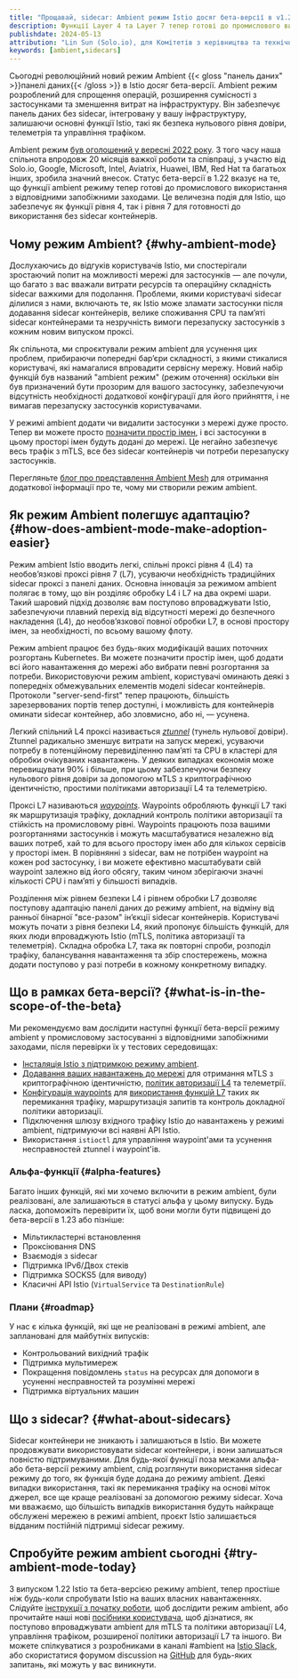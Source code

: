 ```yaml
---
title: "Прощавай, sidecar: Ambient режим Istio досяг бета-версії в v1.22"
description: Функції Layer 4 та Layer 7 тепер готові до промислового використання.
publishdate: 2024-05-13
attribution: "Lin Sun (Solo.io), для Комітетів з керівництва та технічного нагляду Istio"
keywords: [ambient,sidecars]
---
```


Сьогодні революційний новий режим Ambient {{< gloss "панель даних" >}}панелі даних{{< /gloss >}} в Istio досяг бета-версії. Ambient режим розроблений для спрощення операцій, розширення сумісності з застосунками та зменшення витрат на інфраструктуру. Він забезпечує панель даних без sidecar, інтегровану у вашу інфраструктуру, залишаючи основні функції Istio, такі як безпека нульового рівня довіри, телеметрія та управління трафіком.

Ambient режим [був оголошений у вересні 2022 року](/blog/2022/introducing-ambient-mesh/). З того часу наша спільнота впродовж 20 місяців важкої роботи та співпраці, з участю від Solo.io, Google, Microsoft, Intel, Aviatrix, Huawei, IBM, Red Hat та багатьох інших, зробила значний внесок. Статус бета-версії в 1.22 вказує на те, що функції ambient режиму тепер готові до промислового використання з відповідними запобіжними заходами. Це величезна подія для Istio, що забезпечує як функції рівня 4, так і рівня 7 для готовності до використання без sidecar контейнерів.

## Чому режим Ambient? {#why-ambient-mode}

Дослухаючись до відгуків користувачів Istio, ми спостерігали зростаючий попит на можливості мережі для застосунків — але почули, що багато з вас вважали витрати ресурсів та операційну складність sidecar важкими для подолання. Проблеми, якими користувачі sidecar ділилися з нами, включають те, як Istio може зламати застосунки після додавання sidecar контейнерів, велике споживання CPU та памʼяті sidecar контейнерами та незручність вимоги перезапуску застосунків з кожним новим випуском проксі.

Як спільнота, ми спроєктували режим ambient для усунення цих проблем, прибираючи попередні барʼєри складності, з якими стикалися користувачі, які намагалися впровадити сервісну мережу. Новий набір функцій був названий "ambient режим" (режим оточення) оскільки він був призначений бути прозорим для вашого застосунку, забезпечуючи відсутність необхідності додаткової конфігурації для його прийняття, і не вимагав перезапуску застосунків користувачами.

У режимі ambient додати чи видалити застосунки з мережі дуже просто. Тепер ви можете просто [позначити простір імен](/docs/ambient/usage/add-workloads/), і всі застосунки в цьому просторі імен будуть додані до мережі. Це негайно забезпечує весь трафік з mTLS, все без sidecar контейнерів чи потреби перезапуску застосунків.

Перегляньте [блог про представлення Ambient Mesh](/blog/2022/introducing-ambient-mesh/) для отримання додаткової інформації про те, чому ми створили режим ambient.

## Як режим Ambient полегшує адаптацію? {#how-does-ambient-mode-make-adoption-easier}

Режим ambient Istio вводить легкі, спільні проксі рівня 4 (L4) та необовʼязкові проксі рівня 7 (L7), усуваючи необхідність традиційних sidecar проксі з панелі даних. Основна інновація за режимом ambient полягає в тому, що він розділяє обробку L4 і L7 на два окремі шари. Такий шаровий підхід дозволяє вам поступово впроваджувати Istio, забезпечуючи плавний перехід від відсутності мережі до безпечного накладення (L4), до необовʼязкової повної обробки L7, в основі простору імен, за необхідності, по всьому вашому флоту.

Режим ambient працює без будь-яких модифікацій ваших поточних розгортань Kubernetes. Ви можете позначити простір імен, щоб додати всі його навантаження до мережі або вибрати певні розгортання за потреби. Використовуючи режим ambient, користувачі оминають деякі з попередніх обмежувальних елементів моделі sidecar контейнерів. Протоколи "server-send-first" тепер працюють, більшість зарезервованих портів тепер доступні, і можливість для контейнерів оминати sidecar контейнер, або зловмисно, або ні, — усунена.

Легкий спільний L4 проксі називається *[ztunnel](/docs/ambient/overview/#ztunnel)* (тунель нульової довіри). Ztunnel радикально зменшує витрати на запуск мережі, усуваючи потребу в потенційному перевиділенню памʼяті та CPU в кластері для обробки очікуваних навантажень. У деяких випадках економія може перевищувати 90% і більше, при цьому забезпечуючи безпеку нульового рівня довіри за допомогою мTLS з криптографічною ідентичністю, простими політиками авторизації L4 та телеметрією.

Проксі L7 називаються *[waypoints](/docs/ambient/overview/#waypoint-proxies)*. Waypoints обробляють функції L7 такі як маршрутизація трафіку, докладний контроль політики авторизації та стійкість на промисловому рівні. Waypoints працюють поза вашими розгортаннями застосунків і можуть масштабуватися незалежно від ваших потреб, хай то для всього простору імен або для кількох сервісів у просторі імен. В порівнянні з sidecar, вам не потрібен waypoint на кожен pod застосунку, і ви можете ефективно масштабувати свій waypoint залежно від його обсягу, таким чином зберігаючи значні кількості CPU і памʼяті у більшості випадків.

Розділення між рівнем безпеки L4 і рівнем обробки L7 дозволяє поступову адаптацію панелі даних до режиму ambient, на відміну від ранньої бінарної "все-разом" інʼєкції sidecar контейнерів. Користувачі можуть почати з рівня безпеки L4, який пропонує більшість функцій, для яких люди впроваджують Istio (mTLS, політика авторизації та телеметрія). Складна обробка L7, така як повторні спроби, розподіл трафіку, балансування навантаження та збір спостережень, можна додати поступово у разі потреби в кожному конкретному випадку.

## Що в рамках бета-версії? {#what-is-in-the-scope-of-the-beta}

Ми рекомендуємо вам дослідити наступні функції бета-версії режиму ambient у промисловому застосуванні з відповідними запобіжними заходами, після перевірки їх у тестових середовищах:

- [Інсталяція Istio з підтримкою режиму ambient](/docs/ambient/install/).
- [Додавання ваших навантажень до мережі](/docs/ambient/usage/add-workloads/) для отримання мTLS з криптографічною ідентичністю, [політик авторизації L4](/docs/ambient/usage/l4-policy/) та телеметрії.
- [Конфігурація waypoints](/docs/ambient/usage/waypoint/) для [використання функцій L7](/docs/ambient/usage/l7-features/) таких як перемикання трафіку, маршрутизація запитів та контроль докладної політики авторизації.
- Підключення шлюзу вхідного трафіку Istio до навантажень у режимі ambient, підтримуючи всі наявні API Istio.
- Використання `istioctl` для управління waypoint'ами та усунення несправностей ztunnel і waypoint'ів.

### Альфа-функції {#alpha-features}

Багато інших функцій, які ми хочемо включити в режим ambient, були реалізовані, але залишаються в статусі альфа у цьому випуску. Будь ласка, допоможіть перевірити їх, щоб вони могли бути підвищені до бета-версії в 1.23 або пізніше:

- Мільтикластерні встановлення
- Проксіювання DNS
- Взаємодія з sidecar
- Підтримка IPv6/Двох стеків
- Підтримка SOCKS5 (для виводу)
- Класичні API Istio (`VirtualService` та `DestinationRule`)

### Плани {#roadmap}

У нас є кілька функцій, які ще не реалізовані в режимі ambient, але заплановані для майбутніх випусків:

- Контрольований вихідний трафік
- Підтримка мультимереж
- Покращення повідомлень `status` на ресурсах для допомоги в усуненні несправностей та розумінні мережі
- Підтримка віртуальних машин

## Що з sidecar? {#what-about-sidecars}

Sidecar контейнери не зникають і залишаються в Istio. Ви можете продовжувати використовувати sidecar контейнери, і вони залишаться повністю підтримуваними. Для будь-якої функції поза межами альфа- або бета-версії режиму ambient, слід розглянути використання sidecar режиму до того, як функція буде додана до режиму ambient. Деякі випадки використання, такі як перемикання трафіку на основі міток джерел, все ще краще реалізовані за допомогою режиму sidecar. Хоча ми вважаємо, що більшість випадків використання будуть найкраще обслужені мережею в режимі ambient, проєкт Istio залишається відданим постійній підтримці sidecar режиму.

## Спробуйте режим ambient сьогодні {#try-ambient-mode-today}

З випуском 1.22 Istio та бета-версією режиму ambient, тепер простіше ніж будь-коли спробувати Istio на ваших власних навантаженнях. Слідуйте [інструкції з початку роботи](/docs/ambient/getting-started/), щоб дослідити режим ambient, або прочитайте наші нові [посібники користувача](/docs/ambient/usage/), щоб дізнатися, як поступово впроваджувати ambient для mTLS та політики авторизації L4, управління трафіком, розширеної політики авторизації L7 та іншого. Ви можете спілкуватися з розробниками в каналі #ambient на [Istio Slack](https://slack.istio.io), або скористатися форумом discussion на [GitHub](https://github.com/istio/istio/discussions) для будь-яких запитань, які можуть у вас виникнути.
